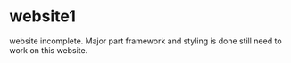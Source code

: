 # website1


website incomplete.
Major part framework and styling is done still need to work on this website.

